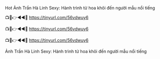 Hot Ảnh Trần Hà Linh Sexy: Hành trình từ hoa khôi đến người mẫu nổi tiếng

📺📱👉◄◄🔴 https://tinyurl.com/56vdwuy6

📺📱👉◄◄🔴 https://tinyurl.com/56vdwuy6

📺📱👉◄◄🔴 https://tinyurl.com/56vdwuy6

Ảnh Trần Hà Linh Sexy: Hành trình từ hoa khôi đến người mẫu nổi tiếng
